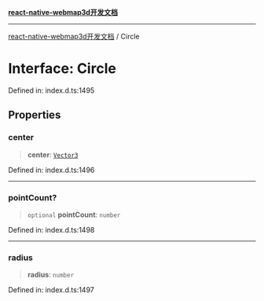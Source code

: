 [**react-native-webmap3d开发文档**](../README.md)

***

[react-native-webmap3d开发文档](../globals.md) / Circle

# Interface: Circle

Defined in: index.d.ts:1495

## Properties

### center

> **center**: [`Vector3`](Vector3.md)

Defined in: index.d.ts:1496

***

### pointCount?

> `optional` **pointCount**: `number`

Defined in: index.d.ts:1498

***

### radius

> **radius**: `number`

Defined in: index.d.ts:1497
